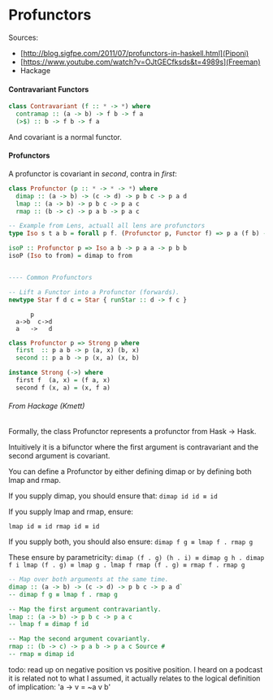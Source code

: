 # Profunctors

Sources:
  - [http://blog.sigfpe.com/2011/07/profunctors-in-haskell.html](Piponi)
  - [https://www.youtube.com/watch?v=OJtGECfksds&t=4989s](Freeman)
  - Hackage


#### Contravariant Functors

```Haskell
class Contravariant (f :: * -> *) where
  contramap :: (a -> b) -> f b -> f a
  (>$) :: b -> f b -> f a
```
And covariant is a normal functor.

#### Profunctors

A profunctor is covariant in *second*, contra in *first*:
```Haskell
class Profunctor (p :: * -> * -> *) where
  dimap :: (a -> b) -> (c -> d) -> p b c -> p a d
  lmap :: (a -> b) -> p b c -> p a c
  rmap :: (b -> c) -> p a b -> p a c

-- Example from Lens, actuall all lens are profunctors
type Iso s t a b = forall p f. (Profunctor p, Functor f) => p a (f b) -> p s (f t)

isoP :: Profunctor p => Iso a b -> p a a -> p b b
isoP (Iso to from) = dimap to from


---- Common Profunctors

-- Lift a Functor into a Profunctor (forwards).
newtype Star f d c = Star { runStar :: d -> f c }
```

```
      p
  a->b  c->d
  a   ->   d
```

```Haskell
class Profunctor p => Strong p where
  first  :: p a b -> p (a, x) (b, x)
  second :: p a b -> p (x, a) (x, b)

instance Strong (->) where
  first f  (a, x) = (f a, x)
  second f (x, a) = (x, f a)
```

###### From Hackage (Kmett)

Formally, the class Profunctor represents a profunctor from Hask -> Hask.

Intuitively it is a bifunctor where the first argument is contravariant and the second argument is covariant.

You can define a Profunctor by either defining dimap or by defining both lmap and rmap.

If you supply dimap, you should ensure that:
`dimap id id ≡ id`

If you supply lmap and rmap, ensure:

  `lmap id ≡ id
  rmap id ≡ id`

If you supply both, you should also ensure:
  `dimap f g ≡ lmap f . rmap g`

These ensure by parametricity:
  `dimap (f . g) (h . i) ≡ dimap g h . dimap f i
  lmap (f . g) ≡ lmap g . lmap f
  rmap (f . g) ≡ rmap f . rmap g`

```Haskell
-- Map over both arguments at the same time.
dimap :: (a -> b) -> (c -> d) -> p b c -> p a d`
-- dimap f g ≡ lmap f . rmap g

-- Map the first argument contravariantly.
lmap :: (a -> b) -> p b c -> p a c
-- lmap f ≡ dimap f id

-- Map the second argument covariantly.
rmap :: (b -> c) -> p a b -> p a c Source #
-- rmap ≡ dimap id
```


todo: read up on negative position vs positive position. I heard on a podcast it is related not to what I assumed, it actually relates to the logical definition of implication: 'a -> v = ~a v b'
